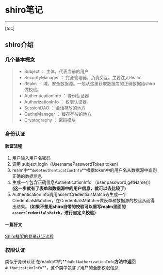 # shiro笔记
--------------------
[toc]

## shiro介绍

### 几个基本概念
> * Subject ： 主体，代表当前的用户
> * SecurityManager ： 完全管理器，负责交互。主要注入Realm
> * Realm ： 域。安全数据源。一般从这里获取数据库的正确数据给shiro做校验。
> * AuthenticationInfo ： 身份认证器
> * AuthorizationInfo ： 权限认证器
> * SessionDAO ： 会话存放的地方
> * CacheManager ： 缓存存放的地方
> * Cryptography ： 密码模块

### 身份认证
#### 验证流程
1. 用户输入用户名密码
2. 调用 subject.login（UsernamePasswordToken token）
3. realm中**`doGetAuthenticationInfo`**根据token中的用户名从数据源中查到正确的数据信息
4. 生成一个包含正确信息AuthenticationInfo （user,password,getName()）**(这一步就有了表单和数据源中的用户信息，就可以去比较了)**
5. AuthenticationInfo调用assertCredentialsMatch去生成一个CredentialsMatcher，在CredentialsMatcher做表单和数据源的校验从而得出结果。**（如果不想用shiro自带的校验可以重写realm里面的`assertCredentialsMatch`，进行自定义校验）**
#### 一篇好文
[Shiro框架的登录认证流程](https://www.zifangsky.cn/893.html)

### 权限认证
类似于身份认证
在reanlm中的**`doGetAuthorizationInfo`**方法中返回**`AuthorizationInfo`**，这个类中包含了用户的全部权限信息
